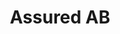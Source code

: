 ---
logohandle: assuredse
sort: assured
title: Assured AB
twitter: https://x.com/AssuredAB
website: https://www.assured.se/
---